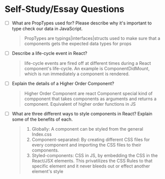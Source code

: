 # Self-Study/Essay Questions

- [ ] What are PropTypes used for? Please describe why it's important to type check our data in JavaScript.

    > PropTypes are typings|interfaces|structs used to make sure that a components gets the expected data types for props

- [ ] Describe a life-cycle event in React?

    > life-cycle events are fired off at different times during a React component's life-cycle. An example is ComponentDidMount, which is run  immediately a component is rendered.

- [ ] Explain the details of a Higher Order Component?

    > Higher Order Component are react Component special kind of compponent that takes components as arguments and returns a component. Equivalent of higher order functions in JS

- [ ] What are three different ways to style components in React? Explain some of the benefits of each.

    > 1. Globally: A component can be styled from the general Index.css
    > 2. Component-separated: By creating different CSS files for every component and importing the CSS files to their components.
    > 3. Styled-components: CSS in JS, by embedding the CSS in the React/JSX elements. This privatilizes the CSS Rules to that specific element and it never bleeds out or effect another element's style
